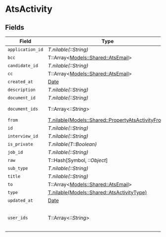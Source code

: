 # AtsActivity


## Fields

| Field                                                                                                | Type                                                                                                 | Required                                                                                             | Description                                                                                          |
| ---------------------------------------------------------------------------------------------------- | ---------------------------------------------------------------------------------------------------- | ---------------------------------------------------------------------------------------------------- | ---------------------------------------------------------------------------------------------------- |
| `application_id`                                                                                     | *T.nilable(::String)*                                                                                | :heavy_minus_sign:                                                                                   | N/A                                                                                                  |
| `bcc`                                                                                                | T::Array<[Models::Shared::AtsEmail](../../models/shared/atsemail.md)>                                | :heavy_minus_sign:                                                                                   | N/A                                                                                                  |
| `candidate_id`                                                                                       | *T.nilable(::String)*                                                                                | :heavy_minus_sign:                                                                                   | N/A                                                                                                  |
| `cc`                                                                                                 | T::Array<[Models::Shared::AtsEmail](../../models/shared/atsemail.md)>                                | :heavy_minus_sign:                                                                                   | N/A                                                                                                  |
| `created_at`                                                                                         | [Date](https://ruby-doc.org/stdlib-2.6.1/libdoc/date/rdoc/Date.html)                                 | :heavy_minus_sign:                                                                                   | N/A                                                                                                  |
| `description`                                                                                        | *T.nilable(::String)*                                                                                | :heavy_minus_sign:                                                                                   | N/A                                                                                                  |
| `document_id`                                                                                        | *T.nilable(::String)*                                                                                | :heavy_minus_sign:                                                                                   | N/A                                                                                                  |
| `document_ids`                                                                                       | T::Array<*::String*>                                                                                 | :heavy_minus_sign:                                                                                   | IDs for AtsDocument.get                                                                              |
| `from`                                                                                               | [T.nilable(Models::Shared::PropertyAtsActivityFrom)](../../models/shared/propertyatsactivityfrom.md) | :heavy_minus_sign:                                                                                   | N/A                                                                                                  |
| `id`                                                                                                 | *T.nilable(::String)*                                                                                | :heavy_minus_sign:                                                                                   | N/A                                                                                                  |
| `interview_id`                                                                                       | *T.nilable(::String)*                                                                                | :heavy_minus_sign:                                                                                   | N/A                                                                                                  |
| `is_private`                                                                                         | *T.nilable(T::Boolean)*                                                                              | :heavy_minus_sign:                                                                                   | N/A                                                                                                  |
| `job_id`                                                                                             | *T.nilable(::String)*                                                                                | :heavy_minus_sign:                                                                                   | N/A                                                                                                  |
| `raw`                                                                                                | T::Hash[Symbol, *::Object*]                                                                          | :heavy_minus_sign:                                                                                   | N/A                                                                                                  |
| `sub_type`                                                                                           | *T.nilable(::String)*                                                                                | :heavy_minus_sign:                                                                                   | N/A                                                                                                  |
| `title`                                                                                              | *T.nilable(::String)*                                                                                | :heavy_minus_sign:                                                                                   | N/A                                                                                                  |
| `to`                                                                                                 | T::Array<[Models::Shared::AtsEmail](../../models/shared/atsemail.md)>                                | :heavy_minus_sign:                                                                                   | N/A                                                                                                  |
| `type`                                                                                               | [T.nilable(Models::Shared::AtsActivityType)](../../models/shared/atsactivitytype.md)                 | :heavy_minus_sign:                                                                                   | N/A                                                                                                  |
| `updated_at`                                                                                         | [Date](https://ruby-doc.org/stdlib-2.6.1/libdoc/date/rdoc/Date.html)                                 | :heavy_minus_sign:                                                                                   | N/A                                                                                                  |
| `user_ids`                                                                                           | T::Array<*::String*>                                                                                 | :heavy_minus_sign:                                                                                   | id values of the recruiters associated with the activity.                                            |